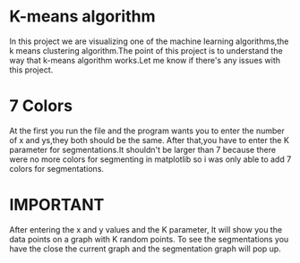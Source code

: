 # K-means algorithm

In this project we are visualizing one of the machine learning algorithms,the k means clustering algorithm.The point
of this project is to understand the way that k-means algorithm works.Let me know if there's any issues with this project.

# 7 Colors

At the first you run the file and the program wants you to enter the number of x and ys,they both should be the same.
After that,you have to enter the K parameter for segmentations.It shouldn't be larger than 7
because there were no more colors for segmenting in matplotlib so i was only able to add 7
colors for segmentations.

# IMPORTANT
 After entering the x and y values and the K parameter, It will show you the data points on a graph with K random points.
 To see the segmentations you have the close the current graph and the segmentation graph will pop up.
